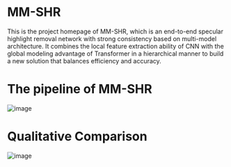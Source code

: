 # MM-SHR
This is the project homepage of MM-SHR, which is an end-to-end specular highlight removal network with strong consistency based on multi-model architecture. It combines the local feature extraction ability of CNN with the global modeling advantage of Transformer in a hierarchical manner to build a new solution that balances efficiency and accuracy.
# The pipeline of MM-SHR
![image](https://github.com/user-attachments/assets/d783b0ea-dfe5-4fb0-992a-dba867dd8f8a)
# Qualitative Comparison
![image](https://github.com/user-attachments/assets/e236eeca-ab4a-4a2d-8169-caca3c54c6df)
